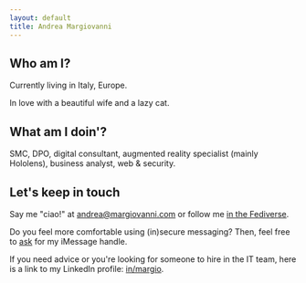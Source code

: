 ```yaml
---
layout: default
title: Andrea Margiovanni
---
```


## Who am I?

Currently living in Italy, Europe.

In love with a beautiful wife and a lazy cat.

## What am I doin'?

SMC, DPO, digital consultant, augmented reality specialist (mainly Hololens), business analyst, web & security.

## Let's keep in touch

Say me "ciao!" at <a href="mailto:andrea@margiovanni.com">andrea@margiovanni.com</a> or follow me <a rel="me" href="https://social.margiovanni.com/@andrea">in the Fediverse</a>.

Do you feel more comfortable using (in)secure messaging? Then, feel free to <a href="mailto:chat@margiovanni.com?subject=Session%20or%20iMessage%20request&body=Hi!%20I%20would%20like%20to%20chat%20with%20you%20on%20Session%20or%20iMessage.">ask</a> for my iMessage handle.

If you need advice or you're looking for someone to hire in the IT team, here is a link to my LinkedIn profile: <a href="https://linkedin.com/in/margio/">in/margio</a>.
